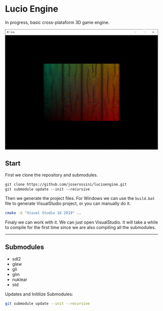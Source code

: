 # Lucio Engine

In progress, basic cross-plataform 3D game engine.


![Image](https://github.com/joserossini/lucioengine/blob/main/snip.GIF "Sandbox")


## Start
First we clone the repository and submodules.
```bach
git clone https://github.com/joserossini/lucioengine.git
git submodule update --init --recursive
```

Then we generate the project files.
For Windows we can use the `build.bat` file to generate VisualStudio project, or you can manually do it.
```bash 
cmake -G "Visual Studio 16 2019" ..
```
Finaly we can work with it.
We can just open VisualStudio. It will take a while to compile for the first time since we are also compiling all the submodules.

---

## Submodules
* sdl2 
* glew 
* gli 
* glm
* nuklear
* std

Updates and Initilize Submodules:
```bash
git submodule update --init --recursive
```
